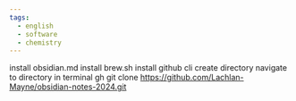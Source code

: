 ```yaml
---
tags:
  - english
  - software
  - chemistry
---
```


install obsidian.md
install brew.sh
install github cli
create directory
navigate to directory in terminal
gh 
git clone https://github.com/Lachlan-Mayne/obsidian-notes-2024.git